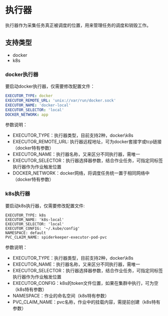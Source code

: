 # 执行器

执行器作为采集任务真正被调度的位置，用来管理任务的调度和销毁工作。

## 支持类型

- docker
- k8s

### docker执行器

要启动docker执行器，仅需要修改配置文件：

```yml
EXECUTOR_TYPE: docker
EXECUTOR_REMOTE_URL: 'unix://var/run/docker.sock'
EXECUTOR_NAME: 'docker-local'
EXECUTOR_SELECTOR: 'local'
DOCKER_NETWORK: app
```

参数说明：

- EXECUTOR_TYPE：执行器类型，目前支持2种，docker\k8s
- EXECUTOR_REMOTE_URL: 执行器远程地址，可为docker套接字或tcp链接（docker特有参数）
- EXECUTOR_NAME：执行器名称，又来区分不同执行器，需唯一
- EXECUTOR_SELECTOR：执行器选择器参数，结合作业任务，可指定同标签执行器作为作业触发位置
- DOCKER_NETWORK：docker网络，将调度任务统一置于相同网络中（docker特有参数）

### k8s执行器

要启动k8s执行器，仅需要修改配置文件:

```shell
EXECUTOR_TYPE: k8s
EXECUTOR_NAME: 'k8s-local'
EXECUTOR_SELECTOR: 'local'
EXECUTOR_CONFIG: '~/.kube/config'
NAMESPACE: default
PVC_CLAIM_NAME: spiderkeeper-executor-pod-pvc
```

参数说明：

- EXECUTOR_TYPE：执行器类型，目前支持2种，docker\k8s
- EXECUTOR_NAME：执行器名称，又来区分不同执行器，需唯一
- EXECUTOR_SELECTOR：执行器选择器参数，结合作业任务，可指定同标签执行器作为作业触发位置
- EXECUTOR_CONFIG：k8s的token文件位置，如果在集群中执行，可为空（k8s特有参数）
- NAMESPACE：作业的命名空间（k8s特有参数）
- PVC_CLAIM_NAME：pvc名称，作业中的挂载内容，需提前创建（k8s特有参数）
